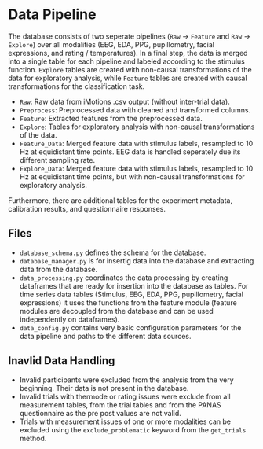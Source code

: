 # Data Pipeline

The database consists of two seperate pipelines (`Raw` → `Feature` and `Raw` → `Explore`) over all modalities (EEG, EDA, PPG, pupillometry, facial expressions, and rating / temperatures). In a final step, the data is merged into a single table for each pipeline and labeled according to the stimulus function. `Explore` tables are created with non-causal transformations of the data for exploratory analysis, while `Feature` tables are created with causal transformations for the classification task.

- `Raw`: Raw data from iMotions .csv output (without inter-trial data).
- `Preprocess`: Preprocessed data with cleaned and transformed columns.
- `Feature`: Extracted features from the preprocessed data.
- `Explore`: Tables for exploratory analysis with non-causal transformations of the data.
- `Feature_Data`: Merged feature data with stimulus labels, resampled to 10 Hz at equidistant time points. EEG data is handled seperately due its different sampling rate.
- `Explore_Data`: Merged feature data with stimulus labels, resampled to 10 Hz at equidistant time points, but with non-causal transformations for exploratory analysis.

Furthermore, there are additional tables for the experiment metadata, calibration results, and questionnaire responses.

## Files

- `database_schema.py` defines the schema for the database.
- `database_manager.py` is for insertig data into the database and extracting data from the database.
- `data_processing.py` coordinates the data processing by creating dataframes that are ready for insertion into the database as tables. For time series data tables (Stimulus, EEG, EDA, PPG, pupillometry, facial expressions) it uses the functions from the feature module (feature modules are decoupled from the database and can be used independently on dataframes).
- `data_config.py` contains very basic configuration parameters for the data pipeline and paths to the different data sources.

## Inavlid Data Handling

- Invalid participants were excluded from the analysis from the very beginning. Their data is not present in the database.
- Invalid trials with thermode or rating issues were exclude from all measurement tables, from the trial tables and from the PANAS questionnaire as the pre post values are not valid.
- Trials with measurement issues of one or more modalities can be excluded using the `exclude_problematic` keyword from the `get_trials` method.

